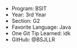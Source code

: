 - Program: BSIT
- Year: 3rd Year 
- Section: G2
- Favorite Language: Java
- One Git Tip Learned: idk
- GitHub: @BSJLLR
